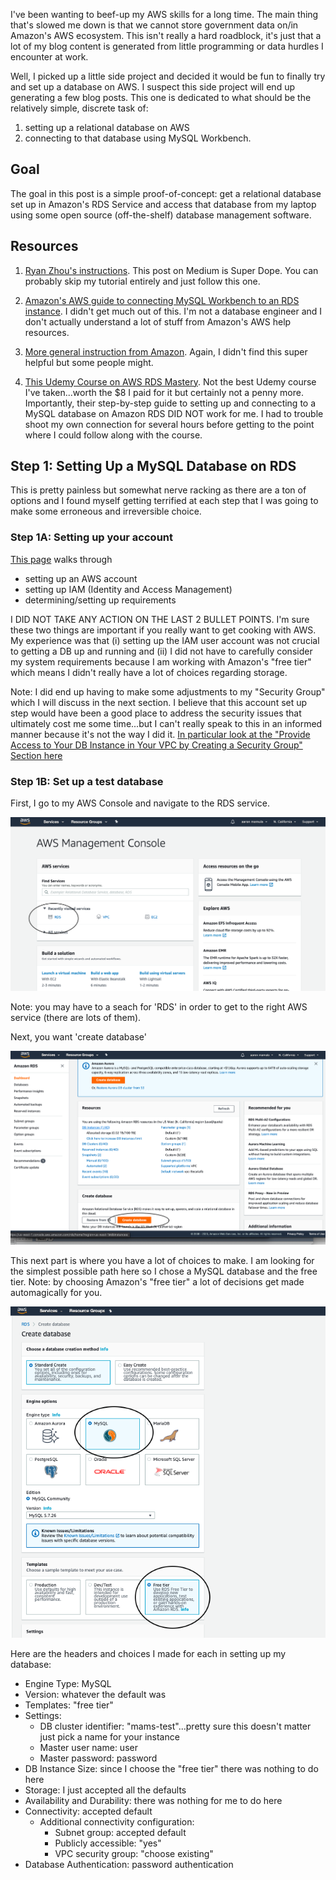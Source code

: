 I've been wanting to beef-up my AWS skills for a long time. The main thing that's slowed me down is that we cannot store government data on/in Amazon's AWS ecosystem. This isn't really a hard roadblock, it's just that a lot of my blog content is generated from little programming or data hurdles I encounter at work. 

Well, I picked up a little side project and decided it would be fun to finally try and set up a database on AWS. I suspect this side project will end up generating a few blog posts. This one is dedicated to what should be the relatively simple, discrete task of:

1. setting up a relational database on AWS
2. connecting to that database using MySQL Workbench.

## Goal

The goal in this post is a simple proof-of-concept: get a relational database set up in Amazon's RDS Service and access that database from my laptop using some open source (off-the-shelf) database management software.

## Resources

1. [Ryan Zhou's instructions](https://medium.com/@ryanzhou7/connecting-a-mysql-workbench-to-amazon-web-services-relational-database-service-36ae1f23d424). This post on Medium is Super Dope. You can probably skip my tutorial entirely and just follow this one.

2. [Amazon's AWS guide to connecting MySQL Workbench to an RDS instance](https://aws.amazon.com/premiumsupport/knowledge-center/connect-rds-mysql-workbench/). I didn't get much out of this. I'm not a database engineer and I don't actually understand a lot of stuff from Amazon's AWS help resources.

3. [More general instruction from Amazon](https://docs.aws.amazon.com/AmazonRDS/latest/UserGuide/CHAP_GettingStarted.html). Again, I didn't find this super helpful but some people might.

4. [This Udemy Course on AWS RDS Mastery](https://www.udemy.com/course/aws-master-class-databases-in-the-cloud-with-aws-rds/). Not the best Udemy course I've taken...worth the $8 I paid for it but certainly not a penny more. Importantly, their step-by-step guide to setting up and connecting to a MySQL database on Amazon RDS DID NOT work for me. I had to trouble shoot my own connection for several hours before getting to the point where I could follow along with the course.

## Step 1: Setting Up a MySQL Database on RDS

This is pretty painless but somewhat nerve racking as there are a ton of options and I found myself getting terrified at each step that I was going to make some erroneous and irreversible choice.

### Step 1A: Setting up your account

[This page](https://docs.aws.amazon.com/AmazonRDS/latest/UserGuide/CHAP_SettingUp.html) walks through 

* setting up an AWS account
* setting up IAM (Identity and Access Management)
* determining/setting up requirements

I DID NOT TAKE ANY ACTION ON THE LAST 2 BULLET POINTS. I'm sure these two things are important if you really want to get cooking with AWS. My experience was that (i) setting up the IAM user account was not crucial to getting a DB up and running and (ii) I did not have to carefully consider my system requirements because I am working with Amazon's "free tier" which means I didn't really have a lot of choices regarding storage.

Note: I did end up having to make some adjustments to my "Security Group" which I will discuss in the next section. I believe that this account set up step would have been a good place to address the security issues that ultimately cost me some time...but I can't really speak to this in an informed manner because it's not the way I did it. [In particular look at the "Provide Access to Your DB Instance in Your VPC by Creating a Security Group" Section here](https://docs.aws.amazon.com/AmazonRDS/latest/UserGuide/CHAP_SettingUp.html#CHAP_SettingUp.IAM)


### Step 1B: Set up a test database

First, I go to my AWS Console and navigate to the RDS service. 

![aws-console](/images/aws-rds-home.png)

Note: you may have to a seach for 'RDS' in order to get to the right AWS service (there are lots of them).

Next, you want 'create database'

![create-db](/images/aws-rds-create-db.png)

This next part is where you have a lot of choices to make. I am looking for the simplest possible path here so I chose a MySQL database and the free tier. Note: by choosing Amazon's "free tier" a lot of decisions get made automagically for you.

![db-setup](/images/db-setup-1.png)

Here are the headers and choices I made for each in setting up my database:

* Engine Type: MySQL
* Version: whatever the default was
* Templates: "free tier"
* Settings:
    - DB cluster identifier: "mams-test"...pretty sure this doesn't matter just pick a name for your instance
    - Master user name: user
    - Master password:  password
* DB Instance Size: since I choose the "free tier" there was nothing to do here
* Storage: I just accepted all the defaults
* Availability and Durability: there was nothing for me to do here
* Connectivity: accepted default
    - Additional connectivity configuration: 
        - Subnet group: accepted default
        - Publicly accessible: "yes"
        - VPC security group: "choose existing"
* Database Authentication: password authentication


